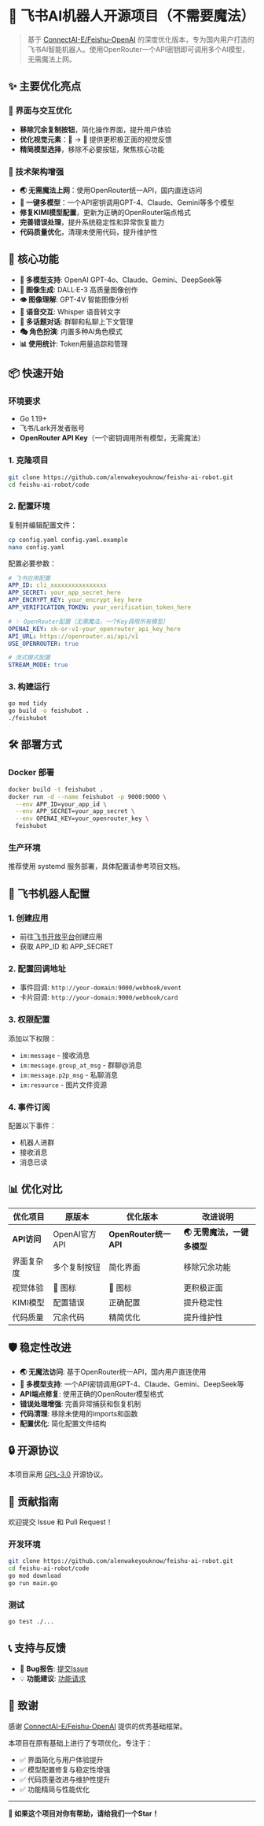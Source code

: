 # 🚀 飞书AI机器人开源项目（不需要魔法）

> 基于 [ConnectAI-E/Feishu-OpenAI](https://github.com/ConnectAI-E/Feishu-OpenAI) 的深度优化版本，专为国内用户打造的飞书AI智能机器人。使用OpenRouter一个API密钥即可调用多个AI模型，无需魔法上网。

## ✨ 主要优化亮点

### 🎨 界面与交互优化
- **移除冗余复制按钮**，简化操作界面，提升用户体验
- **优化视觉元素**：👻️ → 🌟 提供更积极正面的视觉反馈
- **精简模型选择**，移除不必要按钮，聚焦核心功能

### 🔧 技术架构增强  
- **🌏 无需魔法上网**：使用OpenRouter统一API，国内直连访问
- **🔑 一键多模型**：一个API密钥调用GPT-4、Claude、Gemini等多个模型
- **修复KIMI模型配置**，更新为正确的OpenRouter端点格式
- **完善错误处理**，提升系统稳定性和异常恢复能力
- **代码质量优化**，清理未使用代码，提升维护性

## 🚀 核心功能

- **🤖 多模型支持**: OpenAI GPT-4o、Claude、Gemini、DeepSeek等
- **🎨 图像生成**: DALL·E-3 高质量图像创作
- **👁️ 图像理解**: GPT-4V 智能图像分析  
- **🎤 语音交互**: Whisper 语音转文字
- **💬 多话题对话**: 群聊和私聊上下文管理
- **🎭 角色扮演**: 内置多种AI角色模式
- **📊 使用统计**: Token用量追踪和管理

## 📦 快速开始

### 环境要求
- Go 1.19+
- 飞书/Lark开发者账号
- **OpenRouter API Key**（一个密钥调用所有模型，无需魔法）

### 1. 克隆项目
```bash
git clone https://github.com/alenwakeyouknow/feishu-ai-robot.git
cd feishu-ai-robot/code
```

### 2. 配置环境
复制并编辑配置文件：
```bash
cp config.yaml config.yaml.example
nano config.yaml
```

配置必要参数：
```yaml
# 飞书应用配置
APP_ID: cli_xxxxxxxxxxxxxxxx
APP_SECRET: your_app_secret_here
APP_ENCRYPT_KEY: your_encrypt_key_here
APP_VERIFICATION_TOKEN: your_verification_token_here

# ✨ OpenRouter配置（无需魔法，一个Key调用所有模型）
OPENAI_KEY: sk-or-v1-your_openrouter_api_key_here
API_URL: https://openrouter.ai/api/v1
USE_OPENROUTER: true

# 流式模式配置
STREAM_MODE: true
```

### 3. 构建运行
```bash
go mod tidy
go build -o feishubot .
./feishubot
```

## 🛠️ 部署方式

### Docker 部署
```bash
docker build -t feishubot .
docker run -d --name feishubot -p 9000:9000 \
  --env APP_ID=your_app_id \
  --env APP_SECRET=your_app_secret \
  --env OPENAI_KEY=your_openrouter_key \
  feishubot
```

### 生产环境
推荐使用 systemd 服务部署，具体配置请参考项目文档。

## 🔧 飞书机器人配置

### 1. 创建应用
- 前往[飞书开放平台](https://open.feishu.cn/)创建应用
- 获取 APP_ID 和 APP_SECRET

### 2. 配置回调地址
- 事件回调: `http://your-domain:9000/webhook/event`
- 卡片回调: `http://your-domain:9000/webhook/card`

### 3. 权限配置
添加以下权限：
- `im:message` - 接收消息
- `im:message.group_at_msg` - 群聊@消息
- `im:message.p2p_msg` - 私聊消息
- `im:resource` - 图片文件资源

### 4. 事件订阅
配置以下事件：
- 机器人进群
- 接收消息  
- 消息已读

## 📊 优化对比

| 优化项目 | 原版本 | 优化版本 | 改进说明 |
|----------|--------|----------|----------|
| **API访问** | OpenAI官方API | **OpenRouter统一API** | **🌏 无需魔法，一键多模型** |
| 界面复杂度 | 多个复制按钮 | 简化界面 | 移除冗余功能 |
| 视觉体验 | 👻️ 图标 | 🌟 图标 | 更积极正面 |
| KIMI模型 | 配置错误 | 正确配置 | 提升稳定性 |
| 代码质量 | 冗余代码 | 精简优化 | 提升维护性 |

## 🛡️ 稳定性改进

- **🌏 无魔法访问**: 基于OpenRouter统一API，国内用户直连使用
- **🔑 多模型支持**: 一个API密钥调用GPT-4、Claude、Gemini、DeepSeek等
- **API端点修复**: 使用正确的OpenRouter模型格式
- **错误处理增强**: 完善异常捕获和恢复机制  
- **代码清理**: 移除未使用的imports和函数
- **配置优化**: 简化配置文件结构

## 🔒 开源协议

本项目采用 [GPL-3.0](LICENSE) 开源协议。

## 🤝 贡献指南

欢迎提交 Issue 和 Pull Request！

### 开发环境
```bash
git clone https://github.com/alenwakeyouknow/feishu-ai-robot.git
cd feishu-ai-robot/code
go mod download
go run main.go
```

### 测试
```bash
go test ./...
```

## 📞 支持与反馈

- 🐛 **Bug报告**: [提交Issue](https://github.com/alenwakeyouknow/feishu-ai-robot/issues)
- 💡 **功能建议**: [功能请求](https://github.com/alenwakeyouknow/feishu-ai-robot/issues)

## 🙏 致谢

感谢 [ConnectAI-E/Feishu-OpenAI](https://github.com/ConnectAI-E/Feishu-OpenAI) 提供的优秀基础框架。

本项目在原有基础上进行了专项优化，专注于：
- ✅ 界面简化与用户体验提升
- ✅ 模型配置修复与稳定性增强  
- ✅ 代码质量改进与维护性提升
- ✅ 功能精简与性能优化

---

**🌟 如果这个项目对你有帮助，请给我们一个Star！**